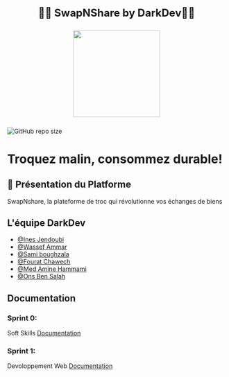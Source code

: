 

<div align="center">
  <h1 style="font-size: 24px; font-weight: bold;">👨‍💻 SwapNShare by DarkDev‍👨‍💻  </h1>
  <img src="https://i.imgur.com/xOmQcMw.png" style="width: 200px; margin: 10px;">
</div>


![GitHub repo size](https://img.shields.io/github/repo-size/medaminehammami/DarkDev_SwapNShare_PIDEV_3A60)

# Troquez malin, consommez durable!

## 🧰 Présentation du Platforme
SwapNshare, la plateforme de troc qui révolutionne vos échanges de biens



## L'équipe DarkDev 

- [@Ines Jendoubi](ines.jendoubi@esprit.tn)
- [@Wassef Ammar](wassef.ammar@esprit.tn)
- [@Sami boughzala](sami.boughzala@esprit.tn)
- [@Fourat Chawech](fourat.chawech@esprit.tn)
- [@Med Amine Hammami](MedAmine.Hammami@esprit.tn)
- [@Ons Ben Salah](Bensalah.ons@esprit.tn)


## Documentation

 ### Sprint 0:
 Soft Skills   [Documentation](https://www.canva.com/design/DAF6_wKXNpM/g-7u5yJA49oKLAPsoh_W9A/edit?utm_content=DAF6_wKXNpM&utm_campaign=designshare&utm_medium=link2&utm_source=sharebutton)

 ### Sprint 1:
 Devoloppement Web  [Documentation](https://linktodocumentation)
